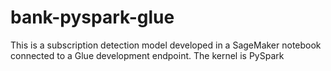# bank-pyspark-glue
 This is a subscription detection model developed in a SageMaker notebook connected to a Glue development endpoint.
 The kernel is PySpark
